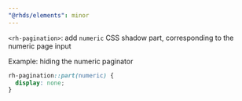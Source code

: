 ```yaml
---
"@rhds/elements": minor
---
```

`<rh-pagination>`: add `numeric` CSS shadow part, corresponding to the numeric page input

Example: hiding the numeric paginator

```css
rh-pagination::part(numeric) {
  display: none;
}
```
